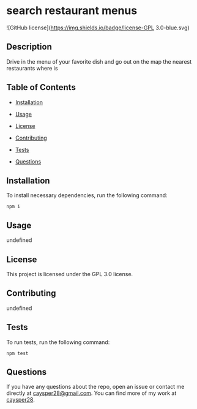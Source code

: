# search restaurant menus
![GitHub license](https://img.shields.io/badge/license-GPL 3.0-blue.svg)

## Description

Drive in the menu of your favorite dish and go out on the map the nearest restaurants where is 

## Table of Contents 

* [Installation](#installation)

* [Usage](#usage)

* [License](#license)

* [Contributing](#contributing)

* [Tests](#tests)

* [Questions](#questions)

## Installation

To install necessary dependencies, run the following command:

```
npm i
```

## Usage

undefined

## License

This project is licensed under the GPL 3.0 license.
  
## Contributing

undefined

## Tests

To run tests, run the following command:

```
npm test
```

## Questions

If you have any questions about the repo, open an issue or contact me directly at caysper28@gmail.com. You can find more of my work at [caysper28](https://github.com/caysper28/).

